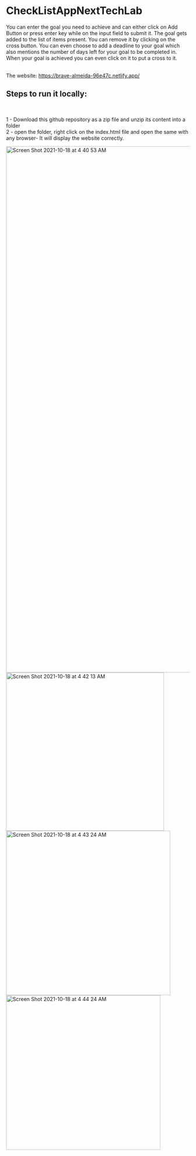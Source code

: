 # CheckListAppNextTechLab



You can enter the goal you need to achieve and can either click on Add Button or press enter key while on the input field to submit it. The goal gets added to the list of items present. You can remove it by clicking on the cross button. You can even choose to add a deadline to your goal which also mentions the number of days left for your goal to be completed in. When your goal is achieved you can even click on it to put a cross to it.<br/><br/>

The website: https://brave-almeida-96e47c.netlify.app/

<h2>
  Steps to run it locally:
</h2>
<br/>
  
1 - Download this github repository as a zip file and unzip its content into a folder <br/>
2 - open the folder, right click on the index.html file and open the same with any browser- It will display the website correctly.

<img width="1440" alt="Screen Shot 2021-10-18 at 4 40 53 AM" src="https://user-images.githubusercontent.com/72745185/137648363-15849b4f-6a8e-4177-aa58-539f14f579f7.png">

<img width="433" alt="Screen Shot 2021-10-18 at 4 42 13 AM" src="https://user-images.githubusercontent.com/72745185/137648433-5081ba76-a843-4894-953d-9772c48fae9f.png">

<img width="450" alt="Screen Shot 2021-10-18 at 4 43 24 AM" src="https://user-images.githubusercontent.com/72745185/137648458-4326d98d-f64e-4b3a-a514-aec960223c44.png">

<img width="423" alt="Screen Shot 2021-10-18 at 4 44 24 AM" src="https://user-images.githubusercontent.com/72745185/137648485-b9ff147a-b09e-4ee8-a926-df92a10fd6e3.png">
